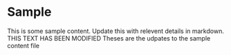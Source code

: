 # Sample
This is some sample content. Update this with relevent details in markdown. 
THIS TEXT HAS BEEN MODIFIED
Theses are the udpates to the sample content file
